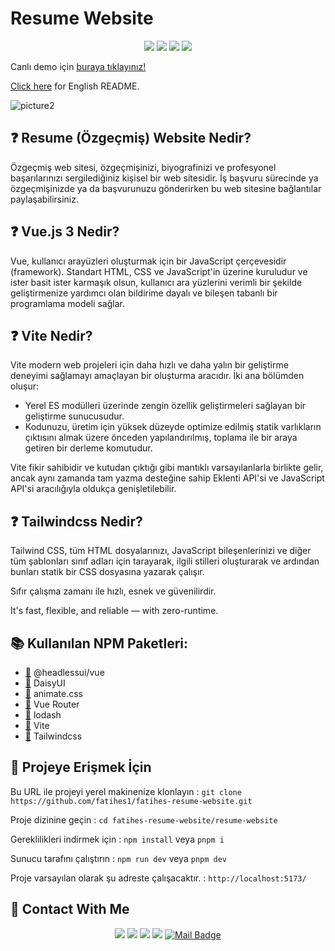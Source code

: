 ﻿# Resume Website

<div align="center">

![](https://img.shields.io/badge/Vue.js-35495E?style=for-the-badge&logo=vuedotjs&logoColor=4FC08D)
![](https://img.shields.io/badge/Tailwind_CSS-38B2AC?style=for-the-badge&logo=tailwind-css&logoColor=white)
![](https://img.shields.io/badge/Vite-B73BFE?style=for-the-badge&logo=vite&logoColor=FFD62E`)
![](https://img.shields.io/badge/npm-CB3837?style=for-the-badge&logo=npm&logoColor=white)

</div>

Canlı demo için [buraya tıklayınız!](https://fatihes.com/)

[Click here](EN_README.md) for English README.

![picture2](https://user-images.githubusercontent.com/54971670/200176572-56198847-a605-4714-8b83-18a8731a7692.png)



## :question: Resume (Özgeçmiş) Website Nedir?
Özgeçmiş web sitesi, özgeçmişinizi, biyografinizi ve profesyonel başarılarınızı sergilediğiniz kişisel bir web sitesidir. İş başvuru sürecinde ya özgeçmişinizde ya da başvurunuzu gönderirken bu web sitesine bağlantılar paylaşabilirsiniz.

## :question: Vue.js 3 Nedir?
Vue, kullanıcı arayüzleri oluşturmak için bir JavaScript çerçevesidir (framework). Standart HTML, CSS ve JavaScript'in üzerine kuruludur ve ister basit ister karmaşık olsun, kullanıcı ara yüzlerini verimli bir şekilde geliştirmenize yardımcı olan bildirime dayalı ve bileşen tabanlı bir programlama modeli sağlar.

## :question: Vite Nedir?
Vite modern web projeleri için daha hızlı ve daha yalın bir geliştirme deneyimi sağlamayı amaçlayan bir oluşturma aracıdır. İki ana bölümden oluşur:

-   Yerel ES modülleri üzerinde zengin özellik geliştirmeleri sağlayan bir geliştirme sunucusudur.
-   Kodunuzu, üretim için yüksek düzeyde optimize edilmiş statik varlıkların çıktısını almak üzere önceden yapılandırılmış, toplama ile bir araya getiren bir derleme komutudur.

Vite fikir sahibidir ve kutudan çıktığı gibi mantıklı varsayılanlarla birlikte gelir, ancak aynı zamanda tam yazma desteğine sahip Eklenti API'si ve JavaScript API'si aracılığıyla oldukça 
genişletilebilir.



## :question: Tailwindcss Nedir?
Tailwind CSS, tüm HTML dosyalarınızı, JavaScript bileşenlerinizi ve diğer tüm şablonları sınıf adları için tarayarak, ilgili stilleri oluşturarak ve ardından bunları statik bir CSS dosyasına yazarak çalışır.

Sıfır çalışma zamanı ile hızlı, esnek ve güvenilirdir.

It's fast, flexible, and reliable — with zero-runtime.

## :books: Kullanılan NPM Paketleri:
- [:link:](https://www.npmjs.com/package/@headlessui/vue) @headlessui/vue
- [:link:](https://www.npmjs.com/package/daisyui) DaisyUI
- [:link:](https://animate.style/) animate.css
- [:link:](https://www.npmjs.com/package/vue-router) Vue Router
- [:link:](https://www.npmjs.com/package/lodash) lodash
- [:link:](https://www.npmjs.com/package/vite) Vite
- [:link:](https://www.npmjs.com/package/tailwindcss) Tailwindcss




 

## :floppy_disk: Projeye Erişmek İçin

Bu URL ile projeyi yerel makinenize klonlayın : `git clone https://github.com/fatihes1/fatihes-resume-website.git`

Proje dizinine geçin : `cd fatihes-resume-website/resume-website` 

Gereklilikleri indirmek için : `npm install` veya `pnpm i`

Sunucu tarafını çalıştırın : `npm run dev` veya `pnpm dev`

Proje varsayılan olarak şu adreste çalışacaktır. : `http://localhost:5173/`


## :bust_in_silhouette: Contact With Me
<div align="center">

[![](https://img.shields.io/badge/linkedin-%230077B5.svg?&style=for-the-badge&logo=linkedin&logoColor=white)](https://www.linkedin.com/in/fatihes/)
[![](https://img.shields.io/badge/Instagram-E4405F?style=for-the-badge&logo=instagram&logoColor=white)](https://www.instagram.com/fatihtech/)
[![](https://img.shields.io/badge/YouTube-FF0000?style=for-the-badge&logo=youtube&logoColor=white)](https://www.youtube.com/channel/UCpMnisdqsNAGzJfQBkBaOKg)
[![](https://img.shields.io/badge/Medium-12100E?style=for-the-badge&logo=medium&logoColor=white)](https://fatihes.medium.com/)
[![Mail Badge](https://img.shields.io/badge/develop.fatihes@gmail.com-c14438?style=for-the-badge&logo=Gmail&logoColor=white&link=mailto:develop.fatihes@gmail.com)](mailto:develop.fatihes@gmail.com)

</div>

